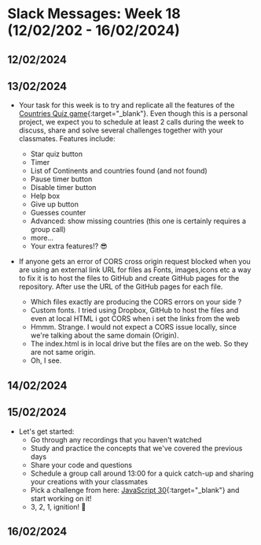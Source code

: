 # Slack Messages: Week 18 (12/02/202 - 16/02/2024)

## 12/02/2024

## 13/02/2024

- Your task for this week is to try and replicate all the features of the [Countries Quiz game](https://www.jetpunk.com/quizzes/how-many-countries-can-you-name){:target="_blank"}. Even though this is a personal project, we expect you to schedule at least 2 calls during the week to discuss, share and solve several challenges together with your classmates. Features include:
  - Star quiz button
  - Timer
  - List of Continents and countries found (and not found)
  - Pause timer button
  - Disable timer button
  - Help box
  - Give up button
  - Guesses counter
  - Advanced: show missing countries (this one is certainly requires a group call)
  - more...
  - Your extra features!? :sunglasses:

- If anyone gets an error of CORS cross origin request blocked when you are using an external link URL for files as Fonts, images,icons etc a way to fix it is to host the files to GitHub and create GitHub pages for the repository. After use the URL of the GitHub pages for each file.
  - Which files exactly are producing the CORS errors on your side ?
  - Custom fonts. I tried using Dropbox, GitHub to host the files and even at local HTML i got CORS when i set the links from the web
  - Hmmm. Strange. I would not expect a CORS issue locally, since we're talking about the same domain (Origin).
  - The index.html is in local drive but the files are on the web. So they are not same origin.
  - Oh, I see.

## 14/02/2024

## 15/02/2024

- Let's get started:
  - Go through any recordings that you haven't watched
  - Study and practice the concepts that we've covered the previous days
  - Share your code and questions
  - Schedule a group call around 13:00 for a quick catch-up and sharing your creations with your classmates
  - Pick a challenge from here: [JavaScript 30](https://javascript30.com/){:target="_blank"} and start working on it!
  - 3, 2, 1, ignition! :rocket:

## 16/02/2024